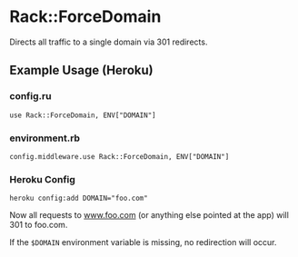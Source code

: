 # Rack::ForceDomain

Directs all traffic to a single domain via 301 redirects.

## Example Usage (Heroku)

### config.ru
    use Rack::ForceDomain, ENV["DOMAIN"]
    
### environment.rb
    config.middleware.use Rack::ForceDomain, ENV["DOMAIN"]

### Heroku Config

    heroku config:add DOMAIN="foo.com"


Now all requests to www.foo.com (or anything else pointed at the app) will 301 to foo.com.

If the `$DOMAIN` environment variable is missing, no redirection will occur.
